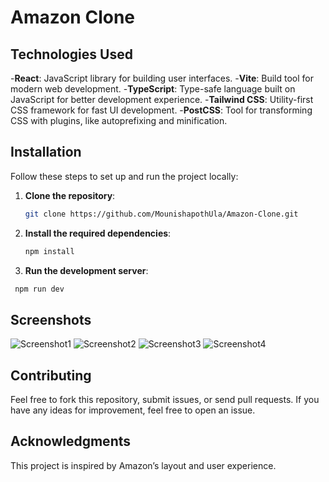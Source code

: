 # Amazon Clone

## Technologies Used
-**React**: JavaScript library for building user interfaces.
-**Vite**: Build tool for modern web development.
-**TypeScript**: Type-safe language built on JavaScript for better development experience.
-**Tailwind CSS**: Utility-first CSS framework for fast UI development.
-**PostCSS**: Tool for transforming CSS with plugins, like autoprefixing and minification.

## Installation

Follow these steps to set up and run the project locally:

1. **Clone the repository**:
   ```bash
   git clone https://github.com/MounishapothUla/Amazon-Clone.git
2. **Install the required dependencies**:
   ```bash
   npm install
3. **Run the development server**:
  ```bash
   npm run dev
  ```
## Screenshots

![Screenshot1](./screenshots/screenshot.png)
![Screenshot2](./screenshots/screenshot.png)
![Screenshot3](./screenshots/screenshot.png)
![Screenshot4](./screenshots/screenshot.png)



## Contributing
Feel free to fork this repository, submit issues, or send pull requests. If you have any ideas for improvement, feel free to open an issue.

## Acknowledgments
This project is inspired by Amazon’s layout and user experience.




